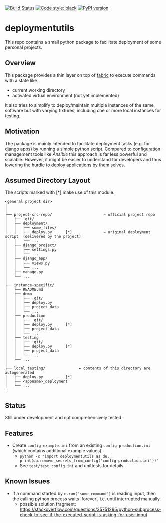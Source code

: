 [![Build Status](https://cloud.drone.io/api/badges/cknoll/deploymentutils/status.svg)](https://cloud.drone.io/cknoll/deploymentutils)
[![Code style: black](https://img.shields.io/badge/code%20style-black-000000.svg)](https://github.com/psf/black)
[![PyPI version](https://badge.fury.io/py/deploymentutils.svg)](https://badge.fury.io/py/deploymentutils)


# deploymentutils

This repo contains a small python package to facilitate deployment of some personal projects.


## Overview

This package provides a thin layer on top of [fabric](https://www.fabfile.org/) to execute commands with a state like
- current working directory
- activated virtual environment (not yet implemented)

It also tries to simplify to deploy/maintain multiple instances of the same software but with varying fixtures, including one or more local instances for testing.

## Motivation

The package is mainly intended to facilitate deployment tasks (e.g. for django apps) by running a simple python script.
Compared to configuration management tools like *Ansible* this approach is far less powerful and scalable.
However, it might be easier to understand for developers and thus lowering the hurdle to deploy applications by them selves.

## Assumed Directory Layout

The scripts marked with [*] make use of this module.

    <general project dir>
    │
    │
    ├── project-src-repo/                       ← official project repo
    │   ├── .git/
    │   ├── deployment/
    │   │   ├── some_files/
    │   │   ├── deploy.py      [*]              ← original deployment script  (delivered by the project)
    │   │   └── ...
    │   ├── django_project/
    │   │   ├── settings.py
    │   │   └── ...
    │   ├── django_app/
    │   │   ├── views.py
    │   │   └── ...
    │   ├── manage.py
    │   └── ...
    │
    ├── instance-specific/
    │   ├── README.md
    │   ├── demo
    │   │   ├── .git/
    │   │   ├── deploy.py
    │   │   ├── project_data
    │   │   └── ...
    │   ├── production
    │   │   ├── .git/
    │   │   ├── deploy.py      [*]
    │   │   ├── project_data
    │   │   └── ...
    │   ├── testing
    │   │   ├── .git/
    │   │   ├── deploy.py      [*]
    │   │   ├── project_data
    │   │   └── ...
    │   └── ...
    │
    ├── local_testing/               ← contents of this directory are autogenerated
    │   ├── deploy.py          [*]
    │   ├── <appname>_deployment
    │   └── ...
    .



## Status

Still under development and not comprehensively tested.


## Features


- Create `config-example.ini` from an existing `config-production.ini` (which contains additional example values).
    - `python -c "import deploymentutils as du; print(du.remove_secrets_from_config('config-production.ini'))"`
    - See `test/test_config.ini` and unittests for details.




## Known Issues

- If a command started by `c.run("some_command")` is reading input, then the calling python process waits 'forever', i.e. until interrupted manually.
    - possible solution fragment: https://stackoverflow.com/questions/35751295/python-subprocess-check-to-see-if-the-executed-script-is-asking-for-user-input
